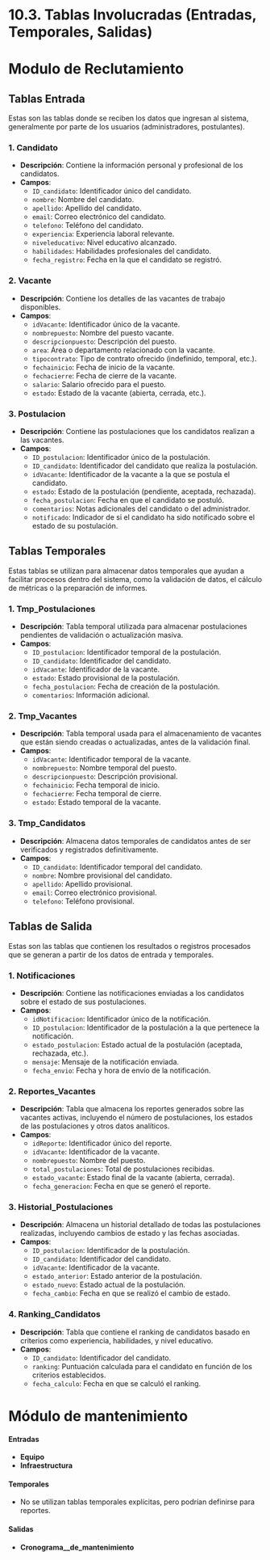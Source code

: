 # 10.3. Tablas Involucradas (Entradas, Temporales, Salidas)

#  Modulo de Reclutamiento

## Tablas Entrada
Estas son las tablas donde se reciben los datos que ingresan al sistema, generalmente por parte de los usuarios (administradores, postulantes).

### 1. **Candidato**
- **Descripción**: Contiene la información personal y profesional de los candidatos.
- **Campos**:
  - `ID_candidato`: Identificador único del candidato.
  - `nombre`: Nombre del candidato.
  - `apellido`: Apellido del candidato.
  - `email`: Correo electrónico del candidato.
  - `telefono`: Teléfono del candidato.
  - `experiencia`: Experiencia laboral relevante.
  - `niveleducativo`: Nivel educativo alcanzado.
  - `habilidades`: Habilidades profesionales del candidato.
  - `fecha_registro`: Fecha en la que el candidato se registró.

### 2. **Vacante**
- **Descripción**: Contiene los detalles de las vacantes de trabajo disponibles.
- **Campos**:
  - `idVacante`: Identificador único de la vacante.
  - `nombrepuesto`: Nombre del puesto vacante.
  - `descripcionpuesto`: Descripción del puesto.
  - `area`: Área o departamento relacionado con la vacante.
  - `tipocontrato`: Tipo de contrato ofrecido (indefinido, temporal, etc.).
  - `fechainicio`: Fecha de inicio de la vacante.
  - `fechacierre`: Fecha de cierre de la vacante.
  - `salario`: Salario ofrecido para el puesto.
  - `estado`: Estado de la vacante (abierta, cerrada, etc.).

### 3. **Postulacion**
- **Descripción**: Contiene las postulaciones que los candidatos realizan a las vacantes.
- **Campos**:
  - `ID_postulacion`: Identificador único de la postulación.
  - `ID_candidato`: Identificador del candidato que realiza la postulación.
  - `idVacante`: Identificador de la vacante a la que se postula el candidato.
  - `estado`: Estado de la postulación (pendiente, aceptada, rechazada).
  - `fecha_postulacion`: Fecha en que el candidato se postuló.
  - `comentarios`: Notas adicionales del candidato o del administrador.
  - `notificado`: Indicador de si el candidato ha sido notificado sobre el estado de su postulación.

## Tablas Temporales
Estas tablas se utilizan para almacenar datos temporales que ayudan a facilitar procesos dentro del sistema, como la validación de datos, el cálculo de métricas o la preparación de informes.

### 1. **Tmp_Postulaciones**
- **Descripción**: Tabla temporal utilizada para almacenar postulaciones pendientes de validación o actualización masiva.
- **Campos**:
  - `ID_postulacion`: Identificador temporal de la postulación.
  - `ID_candidato`: Identificador del candidato.
  - `idVacante`: Identificador de la vacante.
  - `estado`: Estado provisional de la postulación.
  - `fecha_postulacion`: Fecha de creación de la postulación.
  - `comentarios`: Información adicional.

### 2. **Tmp_Vacantes**
- **Descripción**: Tabla temporal usada para el almacenamiento de vacantes que están siendo creadas o actualizadas, antes de la validación final.
- **Campos**:
  - `idVacante`: Identificador temporal de la vacante.
  - `nombrepuesto`: Nombre temporal del puesto.
  - `descripcionpuesto`: Descripción provisional.
  - `fechainicio`: Fecha temporal de inicio.
  - `fechacierre`: Fecha temporal de cierre.
  - `estado`: Estado temporal de la vacante.

### 3. **Tmp_Candidatos**
- **Descripción**: Almacena datos temporales de candidatos antes de ser verificados y registrados definitivamente.
- **Campos**:
  - `ID_candidato`: Identificador temporal del candidato.
  - `nombre`: Nombre provisional del candidato.
  - `apellido`: Apellido provisional.
  - `email`: Correo electrónico provisional.
  - `telefono`: Teléfono provisional.

## Tablas de Salida
Estas son las tablas que contienen los resultados o registros procesados que se generan a partir de los datos de entrada y temporales.

### 1. **Notificaciones**
- **Descripción**: Contiene las notificaciones enviadas a los candidatos sobre el estado de sus postulaciones.
- **Campos**:
  - `idNotificacion`: Identificador único de la notificación.
  - `ID_postulacion`: Identificador de la postulación a la que pertenece la notificación.
  - `estado_postulacion`: Estado actual de la postulación (aceptada, rechazada, etc.).
  - `mensaje`: Mensaje de la notificación enviada.
  - `fecha_envio`: Fecha y hora de envío de la notificación.

### 2. **Reportes_Vacantes**
- **Descripción**: Tabla que almacena los reportes generados sobre las vacantes activas, incluyendo el número de postulaciones, los estados de las postulaciones y otros datos analíticos.
- **Campos**:
  - `idReporte`: Identificador único del reporte.
  - `idVacante`: Identificador de la vacante.
  - `nombrepuesto`: Nombre del puesto.
  - `total_postulaciones`: Total de postulaciones recibidas.
  - `estado_vacante`: Estado final de la vacante (abierta, cerrada).
  - `fecha_generacion`: Fecha en que se generó el reporte.

### 3. **Historial_Postulaciones**
- **Descripción**: Almacena un historial detallado de todas las postulaciones realizadas, incluyendo cambios de estado y las fechas asociadas.
- **Campos**:
  - `ID_postulacion`: Identificador de la postulación.
  - `ID_candidato`: Identificador del candidato.
  - `idVacante`: Identificador de la vacante.
  - `estado_anterior`: Estado anterior de la postulación.
  - `estado_nuevo`: Estado actual de la postulación.
  - `fecha_cambio`: Fecha en que se realizó el cambio de estado.

### 4. **Ranking_Candidatos**
- **Descripción**: Tabla que contiene el ranking de candidatos basado en criterios como experiencia, habilidades, y nivel educativo.
- **Campos**:
  - `ID_candidato`: Identificador del candidato.
  - `ranking`: Puntuación calculada para el candidato en función de los criterios establecidos.
  - `fecha_calculo`: Fecha en que se calculó el ranking.

# Módulo de mantenimiento
#### Entradas
- **Equipo**
- **Infraestructura**

#### Temporales
- No se utilizan tablas temporales explícitas, pero podrían definirse para reportes.

#### Salidas
- **Cronograma__de_mantenimiento**
